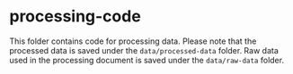 # processing-code

This folder contains code for processing data. Please note that the processed data is saved under the `data/processed-data` folder. Raw data used in the processing document is saved under the `data/raw-data` folder.
